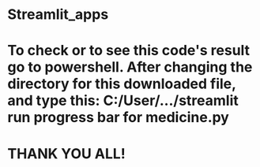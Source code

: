 # Streamlit_apps
# To check or to see this code's result go to powershell. After changing the directory for this downloaded file, and type this: C:/User/.../streamlit run progress bar for medicine.py
# THANK YOU ALL!
